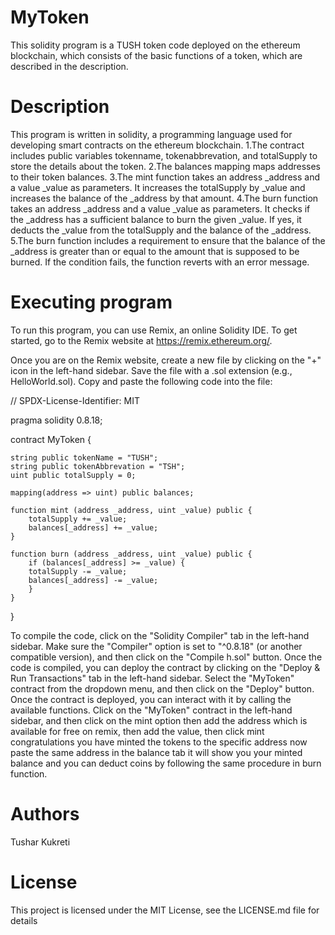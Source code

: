 # MyToken
This solidity program is a TUSH token code deployed on the ethereum blockchain, which consists of the basic functions of a token, which are described in the description.

# Description

This program is written in solidity, a programming language used for developing smart contracts on the ethereum blockchain.
1.The contract includes public variables tokenname, tokenabbrevation, and totalSupply to store the details about the token.
2.The balances mapping maps addresses to their token balances.
3.The mint function takes an address _address and a value _value as parameters. It increases the totalSupply by _value and increases the balance of the _address by that amount.
4.The burn function takes an address _address and a value _value as parameters. It checks if the _address has a sufficient balance to burn the given _value. If yes, it deducts the _value from the totalSupply and the balance of the _address.
5.The burn function includes a requirement to ensure that the balance of the _address is greater than or equal to the amount that is supposed to be burned. If the condition fails, the function reverts with an error message.

# Executing program
To run this program, you can use Remix, an online Solidity IDE. To get started, go to the Remix website at https://remix.ethereum.org/.

Once you are on the Remix website, create a new file by clicking on the "+" icon in the left-hand sidebar. Save the file with a .sol extension (e.g., HelloWorld.sol). Copy and paste the following code into the file:

// SPDX-License-Identifier: MIT

pragma solidity 0.8.18;

contract MyToken {

    string public tokenName = "TUSH";
    string public tokenAbbrevation = "TSH";
    uint public totalSupply = 0;
    
    mapping(address => uint) public balances;
    
    function mint (address _address, uint _value) public {
        totalSupply += _value;
        balances[_address] += _value;
    }

    function burn (address _address, uint _value) public {
        if (balances[_address] >= _value) {
        totalSupply -= _value;
        balances[_address] -= _value;
        }
    }
}

To compile the code, click on the "Solidity Compiler" tab in the left-hand sidebar. Make sure the "Compiler" option is set to "^0.8.18" (or another compatible version), and then click on the "Compile h.sol" button.
Once the code is compiled, you can deploy the contract by clicking on the "Deploy & Run Transactions" tab in the left-hand sidebar. Select the "MyToken" contract from the dropdown menu, and then click on the "Deploy" button.
Once the contract is deployed, you can interact with it by calling the available functions. Click on the "MyToken" contract in the left-hand sidebar, and then click on the mint option then add the address which is available for free on remix, then add the value, then click mint congratulations you have minted the tokens to the specific address now paste the same address in the balance tab it will show you your minted balance and you can deduct coins by following the same procedure in burn function.


# Authors
Tushar Kukreti

# License
This project is licensed under the MIT License, see the LICENSE.md file for details
